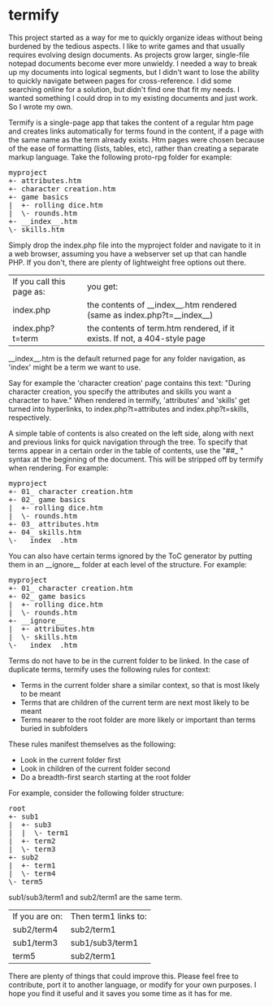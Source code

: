 termify
=======

This project started as a way for me to quickly organize ideas without being burdened by the tedious aspects. I like to write games and that usually requires evolving design documents. As projects grow larger, single-file notepad documents become ever more unwieldy. I needed a way to break up my documents into logical segments, but I didn't want to lose the ability to quickly navigate between pages for cross-reference. I did some searching online for a solution, but didn't find one that fit my needs. I wanted something I could drop in to my existing documents and just work. So I wrote my own.

Termify is a single-page app that takes the content of a regular htm page and creates links automatically for terms found in the content, if a page with the same name as the term already exists. Htm pages were chosen because of the ease of formatting (lists, tables, etc), rather than creating a separate markup language. Take the following proto-rpg folder for example:

<pre>
myproject
+- attributes.htm
+- character creation.htm
+- game basics
|  +- rolling dice.htm
|  \- rounds.htm
+- __index__.htm
\- skills.htm
</pre>

Simply drop the index.php file into the myproject folder and navigate to it in a web browser, assuming you have a webserver set up that can handle PHP. If you don't, there are plenty of lightweight free options out there.
<table>
<tr><td>If you call this page as:</td><td>you get:</td></tr>
<tr><td>index.php</td><td>the contents of __index__.htm rendered (same as index.php?t=__index__)</td></tr>
<tr><td>index.php?t=term</td><td>the contents of term.htm rendered, if it exists. If not, a 404-style page</td></tr>
</table>

\_\_index\_\_.htm is the default returned page for any folder navigation, as 'index' might be a term we want to use.

Say for example the 'character creation' page contains this text:
"During character creation, you specify the attributes and skills you want a character to have."
When rendered in termify, 'attributes' and 'skills' get turned into hyperlinks, to index.php?t=attributes and index.php?t=skills, respectively.

A simple table of contents is also created on the left side, along with next and previous links for quick navigation through the tree. To specify that terms appear in a certain order in the table of contents, use the "##_ " syntax at the beginning of the document. This will be stripped off by termify when rendering. For example:

<pre>
myproject
+- 01_ character creation.htm
+- 02_ game basics
|  +- rolling dice.htm
|  \- rounds.htm
+- 03_ attributes.htm
+- 04_ skills.htm
\- __index__.htm
</pre>

You can also have certain terms ignored by the ToC generator by putting them in an \_\_ignore\_\_ folder at each level of the structure. For example:

<pre>
myproject
+- 01_ character creation.htm
+- 02_ game basics
|  +- rolling dice.htm
|  \- rounds.htm
+- __ignore__
|  +- attributes.htm
|  \- skills.htm
\- __index__.htm
</pre>

Terms do not have to be in the current folder to be linked. In the case of duplicate terms, termify uses the following rules for context:
- Terms in the current folder share a similar context, so that is most likely to be meant
- Terms that are children of the current term are next most likely to be meant 
- Terms nearer to the root folder are more likely or important than terms buried in subfolders

These rules manifest themselves as the following:
- Look in the current folder first
- Look in children of the current folder second
- Do a breadth-first search starting at the root folder

For example, consider the following folder structure:

<pre>
root
+- sub1
|  +- sub3
|  |  \- term1
|  +- term2
|  \- term3
+- sub2
|  +- term1
|  \- term4
\- term5
</pre>

sub1/sub3/term1 and sub2/term1 are the same term. 
<table>
<tr><td>If you are on:</td><td>Then term1 links to:</td></tr>
<tr><td>sub2/term4</td><td>sub2/term1</td></tr>
<tr><td>sub1/term3</td><td>sub1/sub3/term1</td></tr>
<tr><td>term5</td><td>sub2/term1</tr></tr>
</table>

There are plenty of things that could improve this. Please feel free to contribute, port it to another language, or modify for your own purposes. I hope you find it useful and it saves you some time as it has for me.

